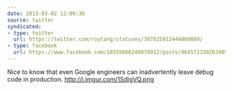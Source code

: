 ```yaml
---
date: 2013-03-02 12:09:36
source: twitter
syndicated:
- type: twitter
  url: https://twitter.com/roytang/statuses/307825012444889089/
- type: facebook
  url: https://www.facebook.com/10155666240078912/posts/464572330263405
---
```


Nice to know that even Google engineers can inadvertently leave debug code in production. http://i.imgur.com/1SdjgVQ.png